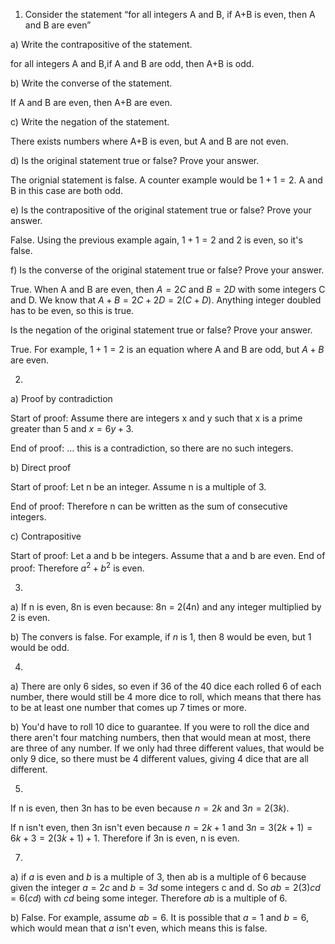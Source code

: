 1. Consider the statement “for all integers A 
 and B, if A+B is even, then A and B are even”

a) Write the contrapositive of the statement.

for all integers A and B,if A and B are odd, then A+B is odd.

b) Write the converse of the statement.

If A and B are even, then A+B are even.

c) Write the negation of the statement.

There exists numbers where A+B is even, but A and B are not even.

d) Is the original statement true or false? Prove your answer.

The orignial statement is false. A counter example would be $1 + 1 = 2$. A and B in this case are both odd.

e) Is the contrapositive of the original statement true or false? Prove your answer.

False. Using the previous example again, $1+1=2$ and 2 is even, so it's false.

f) Is the converse of the original statement true or false? Prove your answer.

True. When A and B are even, then $A = 2C$ and $B = 2D$ with some integers C and D. We know that $A + B = 2C + 2D = 2(C+D)$. Anything integer doubled has to be even, so this is true.

Is the negation of the original statement true or false? Prove your answer.

True. For example, $1+1=2$ is an equation where A and B are odd, but $A+B$ are even.

2. 
a) Proof by contradiction

 Start of proof: Assume there are integers x and y such that x is a prime greater than 5 and $x = 6y+3$.
 
 End of proof: … this is a contradiction, so there are no such integers.

 b) Direct proof 
 
 Start of proof: Let n
 be an integer. Assume n
 is a multiple of 3. 
 
 End of proof: Therefore n 
 can be written as the sum of consecutive integers.

 c) Contrapositive

 Start of proof: Let 
 a and b
 be integers. Assume that 
 a and b
 are even. End of proof: Therefore $a^2+b^2$
 is even.

 3.

 a) If n is even, 8n is even because:
8n = 2(4n) and any integer multiplied by 2 is even.

b) The convers is false. For example, if $n$ is 1, then 8 would be even, but 1 would be odd.

4.

a) There are only 6 sides, so even if 36 of the 40 dice each rolled 6 of each number, there would still be 4 more dice to roll, which means that there has to be at least one number that comes up 7 times or more.

b) You'd have to roll 10 dice to guarantee. If you were to roll the dice and there aren't four matching numbers, then that would mean at most, there are three of any number. If we only had three different values, that would be only 9 dice, so there must be 4 different values, giving 4 dice that are all different.

5.
If n is even, then 3n has to be even because $n=2k$ and $3n=2(3k)$. 

If n isn't even, then 3n isn't even because $n = 2k + 1$ and $3n = 3(2k+1) = 6k+3=2(3k+1)+1$. Therefore if 3n is even, n is even.

7.
a) if $a$ is even and $b$ is a multiple of 3, then ab is a multiple of 6 because given the integer $a = 2c$ and $b = 3d$ some integers c and d. So $ab=2(3)cd=6(cd)$ with $cd$ being some integer. Therefore $ab$ is a multiple of 6.

b) False. For example, assume $ab=6$. It is possible that $a=1$ and $b=6$, which would mean that $a$ isn't even, which means this is false.

